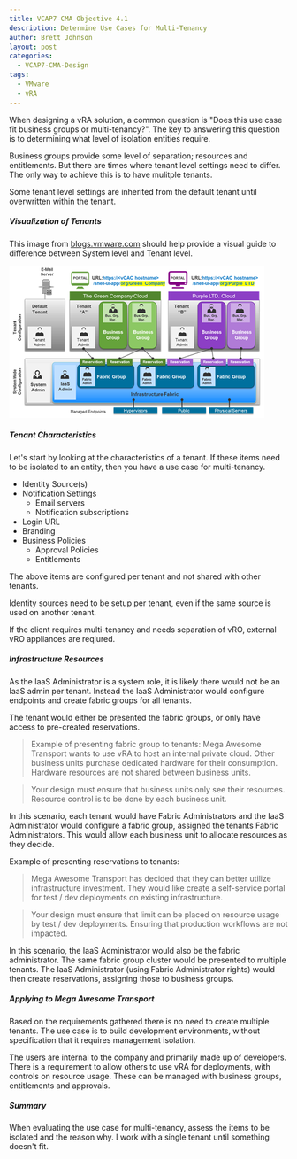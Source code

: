 ```yaml
---
title: VCAP7-CMA Objective 4.1
description: Determine Use Cases for Multi-Tenancy
author: Brett Johnson
layout: post
categories:
  - VCAP7-CMA-Design
tags: 
  - VMware
  - vRA
---
```


When designing a vRA solution, a common question is "Does this use case fit business groups or multi-tenancy?". The key to answering this question is to determining what level of isolation entities require.

Business groups provide some level of separation; resources and entitlements. But there are times where tenant level settings need to differ. The only way to achieve this is to have mulitple tenants.

Some tenant level settings are inherited from the default tenant until overwritten within the tenant.

##### Visualization of Tenants 

This image from [blogs.vmware.com](https://blogs.vmware.com/management/2015/02/managing-multi-tenant-cloud-vrealize-automation.html) should help provide a visual guide to difference between System level and Tenant level.

![Tenant Visual](/assets/images/vRealize-Automation-Multi-Tenant.png)

##### Tenant Characteristics

Let's start by looking at the characteristics of a tenant. If these items need to be isolated to an entity, then you have a use case for multi-tenancy.

* Identity Source(s)
* Notification Settings
    * Email servers
    * Notification subscriptions
* Login URL
* Branding
* Business Policies
    * Approval Policies
    * Entitlements

The above items are configured per tenant and not shared with other tenants.

Identity sources need to be setup per tenant, even if the same source is used on another tenant.

If the client requires multi-tenancy and needs separation of vRO, external vRO appliances are reqiured.

##### Infrastructure Resources

As the IaaS Administrator is a system role, it is likely there would not be an IaaS admin per tenant. Instead the IaaS Administrator would configure endpoints and create fabric groups for all tenants.

The tenant would either be presented the fabric groups, or only have access to pre-created reservations.

>Example of presenting fabric group to tenants:
Mega Awesome Transport wants to use vRA to host an internal private cloud. Other business units purchase dedicated hardware for their consumption. Hardware resources are not shared between business units.

>Your design must ensure that business units only see their resources. Resource control is to be done by each business unit.

In this scenario, each tenant would have Fabric Administrators and the IaaS Administrator would configure a fabric group, assigned the tenants Fabric Administrators. This would allow each business unit to allocate resources as they decide.

Example of presenting reservations to tenants:
>Mega Awesome Transport has decided that they can better utilize infrastructure investment. They would like create a self-service portal for test / dev deployments on existing infrastructure. 

>Your design must ensure that limit can be placed on resource usage by test / dev deployments. Ensuring that production workflows are not impacted.

In this scenario, the IaaS Administrator would also be the fabric administrator. The same fabric group cluster would be presented to multiple tenants. The IaaS Administrator (using Fabric Administrator rights) would then create reservations, assigning those to business groups.

##### Applying to Mega Awesome Transport

Based on the requirements gathered there is no need to create multiple tenants. The use case is to build development environments, without specification that it requires management isolation.

The users are internal to the company and primarily made up of developers. There is a requirement to allow others to use vRA for deployments, with controls on resource usage. These can be managed with business groups, entitlements and approvals.

##### Summary

When evaluating the use case for multi-tenancy, assess the items to be isolated and the reason why. I work with a single tenant until something doesn't fit.